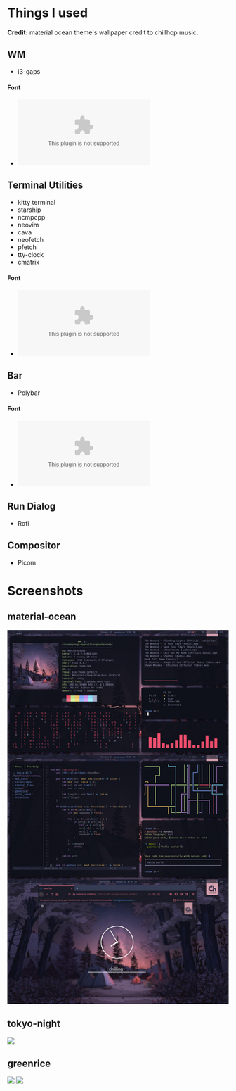 # Things I used

**Credit:** material ocean theme's wallpaper credit to chillhop music.

## WM
- i3-gaps

#### Font
- ![Jetbrains mono nerd font](https://github.com/ryanoasis/nerd-fonts/releases/download/v2.1.0/JetBrainsMono.zip)

## Terminal Utilities
- kitty terminal
- starship
- ncmpcpp
- neovim
- cava
- neofetch
- pfetch
- tty-clock
- cmatrix

#### Font
- ![Fira code nerd font](https://github.com/ryanoasis/nerd-fonts/releases/download/v2.1.0/FiraCode.zip)

## Bar
- Polybar

#### Font
- ![Iosevka nerd font](https://github.com/ryanoasis/nerd-fonts/releases/download/v2.1.0/Iosevka.zip)

## Run Dialog
- Rofi

## Compositor
- Picom

# Screenshots

## material-ocean
![](materialocean-rice/screenshots/oceanall.png)

## tokyo-night
![](tokyonight-rice/screenshots/tokyoall.png)

## greenrice
![](greenrice/screenshots/greenrice.png)
![](greenrice/screenshots/rofirice.png)
